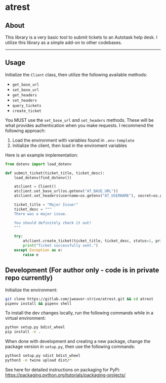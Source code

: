 # atrest

## About

This library is a very basic tool to submit tickets to an Autotask help desk. I utilize this library as a simple add-on to other codebases.

---

## Usage

Initialize the `Client` class, then utilize the following available methods:

- `get_base_url`
- `set_base_url`
- `get_headers`
- `set_headers`
- `query_tickets`
- `create_ticket`

You MUST use the `set_base_url` and `set_headers` methods. These will be what provides authentication when you make requests. I recommend the following approach:

1. Load the environment with variables found in `.env-template`
2. Initialize the client, then load in the enviroment variables

Here is an example implementation:

```python
from dotenv import load_dotenv

def submit_ticket(ticket_title, ticket_desc):
    load_dotenv(find_dotenv())

    atclient = Client()
    atclient.set_base_url(os.getenv("AT_BASE_URL"))
    atclient.set_headers(username=os.getenv("AT_USERNAME"), secret=os.getenv("AT_SECRET"), api_integration_code=os.getenv("AT_INTEGRATION_CODE"))

    ticket_title = "Major Issue!"
    ticket_desc = """
    There was a major issue.

    You should definitely check it out!
    """

    try:
        atclient.create_ticket(ticket_title, ticket_desc, status=1, priority=1, company_id=0, queue_id=29682833)
        print("Ticket successfully sent.")
    except Exception as e:
        raise e
```

## Development (For author only - code is in private repo currently)

Initialize the environment:

```bash
git clone https://gitlab.com/jweaver-strive/atrest.git && cd atrest
pipenv install && pipenv shell
```

To install the dev changes locally, run the following commands while in a virtual environment:

```bash
python setup.py bdist_wheel
pip install -e .
```

When done with development and creating a new package, change the package version in `setup.py`, then use the following commands:

```bash
python3 setup.py sdist bdist_wheel
python3 -m twine upload dist/*
```

See here for detailed instructions on packaging for PyPi: <https://packaging.python.org/tutorials/packaging-projects/>
